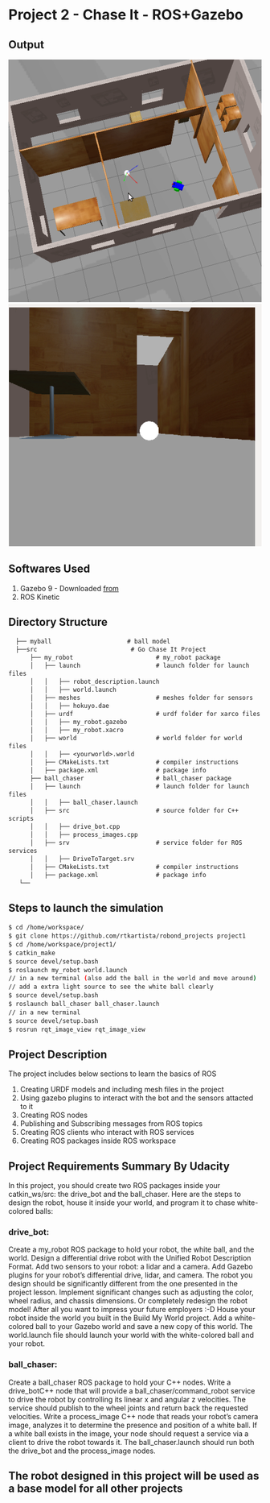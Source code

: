 # Project 2 - Chase It - ROS+Gazebo

## Output
<img src="media/gif2.gif" />

<img src="media/gif.gif" />

## Softwares Used
1. Gazebo 9 - Downloaded [from](https://www.theconstructsim.com/all-about-gazebo-9-with-ros/)
2. ROS Kinetic

## Directory Structure
```
  ├── myball                     # ball model
  ├──src                          # Go Chase It Project                  
      ├── my_robot                       # my_robot package                   
      │   ├── launch                     # launch folder for launch files   
      │   │   ├── robot_description.launch
      │   │   ├── world.launch
      │   ├── meshes                     # meshes folder for sensors
      │   │   ├── hokuyo.dae
      │   ├── urdf                       # urdf folder for xarco files
      │   │   ├── my_robot.gazebo
      │   │   ├── my_robot.xacro
      │   ├── world                      # world folder for world files
      │   │   ├── <yourworld>.world
      │   ├── CMakeLists.txt             # compiler instructions
      │   ├── package.xml                # package info
      ├── ball_chaser                    # ball_chaser package                   
      │   ├── launch                     # launch folder for launch files   
      │   │   ├── ball_chaser.launch
      │   ├── src                        # source folder for C++ scripts
      │   │   ├── drive_bot.cpp
      │   │   ├── process_images.cpp
      │   ├── srv                        # service folder for ROS services
      │   │   ├── DriveToTarget.srv
      │   ├── CMakeLists.txt             # compiler instructions
      │   ├── package.xml                # package info                  
   └──                           
```

## Steps to launch the simulation

```sh
$ cd /home/workspace/
$ git clone https://github.com/rtkartista/robond_projects project1
$ cd /home/workspace/project1/
$ catkin_make
$ source devel/setup.bash
$ roslaunch my_robot world.launch
// in a new terminal (also add the ball in the world and move around)
// add a extra light source to see the white ball clearly
$ source devel/setup.bash
$ roslaunch ball_chaser ball_chaser.launch
// in a new terminal
$ source devel/setup.bash
$ rosrun rqt_image_view rqt_image_view 
```

## Project Description

The project includes below sections to learn the basics of ROS
1. Creating URDF models and including mesh files in the project
2. Using gazebo plugins to interact with the bot and the sensors attacted to it
3. Creating ROS nodes
4. Publishing and Subscribing messages from ROS topics
5. Creating ROS clients who interact with ROS services
6. Creating ROS packages inside ROS workspace

## Project Requirements Summary By Udacity

In this project, you should create two ROS packages inside your catkin_ws/src: the drive_bot and the ball_chaser. Here are the steps to design the robot, house it inside your world, and program it to chase white-colored balls:

### drive_bot:

Create a my_robot ROS package to hold your robot, the white ball, and the world.
Design a differential drive robot with the Unified Robot Description Format. Add two sensors to your robot: a lidar and a camera. Add Gazebo plugins for your robot’s differential drive, lidar, and camera. The robot you design should be significantly different from the one presented in the project lesson. Implement significant changes such as adjusting the color, wheel radius, and chassis dimensions. Or completely redesign the robot model! After all you want to impress your future employers :-D
House your robot inside the world you built in the Build My World project.
Add a white-colored ball to your Gazebo world and save a new copy of this world.
The world.launch file should launch your world with the white-colored ball and your robot.

### ball_chaser:

Create a ball_chaser ROS package to hold your C++ nodes.
Write a drive_botC++ node that will provide a ball_chaser/command_robot service to drive the robot by controlling its linear x and angular z velocities. The service should publish to the wheel joints and return back the requested velocities.
Write a process_image C++ node that reads your robot’s camera image, analyzes it to determine the presence and position of a white ball. If a white ball exists in the image, your node should request a service via a client to drive the robot towards it.
The ball_chaser.launch should run both the drive_bot and the process_image nodes.

## The robot designed in this project will be used as a base model for all other projects




